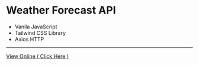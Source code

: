 # Weather Forecast API

- Vanila JavaScript
- Tailwind CSS Library
- Axios HTTP

---

[View Online ( Click Here )](https://ahmad-karimigorji.github.io/Weather-Forecast-API/public/)
